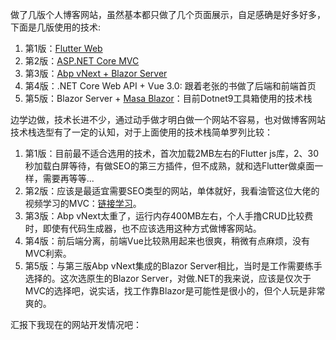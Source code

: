 做了几版个人博客网站，虽然基本都只做了几个页面展示，自足感确是好多好多，下面是几版使用的技术:

1. 第1版：[Flutter Web](https://github.com/dotnet9/lequ/tree/main/src/flutter_blog)
2. 第2版：[ASP.NET Core MVC](https://github.com/dotnet9/lequ/tree/main/src/dotnet_blog)
3. 第3版：[Abp vNext + Blazor Server](https://github.com/dotnet9/dotnet9.com/tree/abp-blazor-server)
4. 第4版：.NET Core Web API + Vue 3.0: 跟着老张的书做了后端和前端首页
5. 第5版：Blazor Server + [Masa Blazor](https://masa-blazor-docs-dev.lonsid.cn/)：目前Dotnet9工具箱使用的技术栈

边学边做，技术长进不少，通过动手做才明白做一个网站不容易，也对做博客网站技术栈选型有了一定的认知，对于上面使用的技术栈简单罗列比较：

1. 第1版：目前最不适合选用的技术，首次加载2MB左右的Flutter js库，2、30秒加载白屏等待，有做SEO的第三方插件，但不成熟，就和选Flutter做桌面一样，需要再等等...
2. 第2版：应该是最适宜需要SEO类型的网站，单体就好，我看油管这位大佬的视频学习的MVC：[链接学习](https://www.youtube.com/playlist?list=PLKnjBHu2xXNNkinaVhPqPZG0ubaLN63ci)。
3. 第3版：Abp vNext太重了，运行内存400MB左右，个人手撸CRUD比较费时，即使有代码生成器，也不应该选用这种方式做博客网站。
4. 第4版：前后端分离，前端Vue比较熟用起来也很爽，稍微有点麻烦，没有MVC利索。
5. 第5版：与第三版Abp vNext集成的Blazor Server相比，当时是工作需要练手选择的。这次选原生的Blazor Server，对做.NET的我来说，应该是仅次于MVC的选择吧，说实话，找工作靠Blazor是可能性是很小的，但个人玩是非常爽的。

汇报下我现在的网站开发情况吧：
